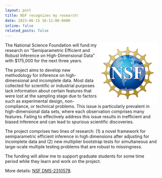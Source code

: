 ```yaml
---
layout: post
title: NSF recognizes my research!
date: 2023-06-15 16:11:00-0400
inline: false
related_posts: false
---
```




<img src="/assets/img/NSF_Official_logo_High_Res_1200ppi-copy.png" 
	 style="object-fit:contain;
            width: 200px;
            height: 200px;
	    float: right; #CCC"/>

The National Science Foundation will fund my research on “Semiparametric Efficient and Robust Inference on High-Dimensional Data” with $175,000 for the next three years.

The project aims to develop new methodology for inference on high-dimensional and incomplete data. Most data collected for scientific or industrial purposes lack information about certain features that were lost at the sampling stage due to factors such as experimental design, non-compliance, or technical problems. This issue is particularly prevalent in high-dimensional data sets, where each observation comprises many features. Failing to effectively address this issue results in inefficient and biased inference and can lead to spurious scientific discoveries.

The project comprises two lines of research: (1) a novel framework for semiparametric efficient inference in high dimensions after adjusting for incomplete data and (2) new multiplier bootstrap tests for simultaneous and large-scale multiple testing problems that are robust to missingness.

The funding will allow me to support graduate students for some time period while they learn and work on the project.

More details: <a href="https://www.nsf.gov/awardsearch/showAward?AWD_ID=2310578&HistoricalAwards=false">NSF DMS-2310578</a>.

